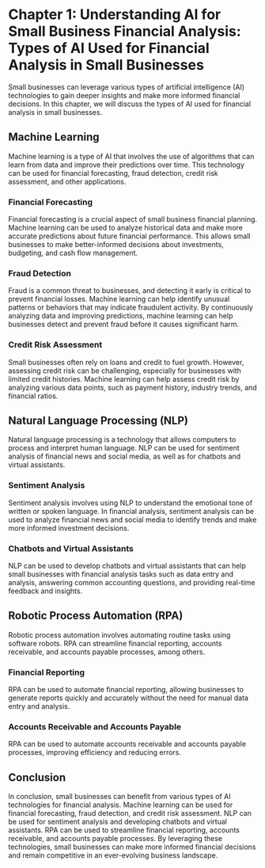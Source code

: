 Chapter 1: Understanding AI for Small Business Financial Analysis: Types of AI Used for Financial Analysis in Small Businesses
==============================================================================================================================

Small businesses can leverage various types of artificial intelligence (AI) technologies to gain deeper insights and make more informed financial decisions. In this chapter, we will discuss the types of AI used for financial analysis in small businesses.

Machine Learning
----------------

Machine learning is a type of AI that involves the use of algorithms that can learn from data and improve their predictions over time. This technology can be used for financial forecasting, fraud detection, credit risk assessment, and other applications.

### Financial Forecasting

Financial forecasting is a crucial aspect of small business financial planning. Machine learning can be used to analyze historical data and make more accurate predictions about future financial performance. This allows small businesses to make better-informed decisions about investments, budgeting, and cash flow management.

### Fraud Detection

Fraud is a common threat to businesses, and detecting it early is critical to prevent financial losses. Machine learning can help identify unusual patterns or behaviors that may indicate fraudulent activity. By continuously analyzing data and improving predictions, machine learning can help businesses detect and prevent fraud before it causes significant harm.

### Credit Risk Assessment

Small businesses often rely on loans and credit to fuel growth. However, assessing credit risk can be challenging, especially for businesses with limited credit histories. Machine learning can help assess credit risk by analyzing various data points, such as payment history, industry trends, and financial ratios.

Natural Language Processing (NLP)
---------------------------------

Natural language processing is a technology that allows computers to process and interpret human language. NLP can be used for sentiment analysis of financial news and social media, as well as for chatbots and virtual assistants.

### Sentiment Analysis

Sentiment analysis involves using NLP to understand the emotional tone of written or spoken language. In financial analysis, sentiment analysis can be used to analyze financial news and social media to identify trends and make more informed investment decisions.

### Chatbots and Virtual Assistants

NLP can be used to develop chatbots and virtual assistants that can help small businesses with financial analysis tasks such as data entry and analysis, answering common accounting questions, and providing real-time feedback and insights.

Robotic Process Automation (RPA)
--------------------------------

Robotic process automation involves automating routine tasks using software robots. RPA can streamline financial reporting, accounts receivable, and accounts payable processes, among others.

### Financial Reporting

RPA can be used to automate financial reporting, allowing businesses to generate reports quickly and accurately without the need for manual data entry and analysis.

### Accounts Receivable and Accounts Payable

RPA can be used to automate accounts receivable and accounts payable processes, improving efficiency and reducing errors.

Conclusion
----------

In conclusion, small businesses can benefit from various types of AI technologies for financial analysis. Machine learning can be used for financial forecasting, fraud detection, and credit risk assessment. NLP can be used for sentiment analysis and developing chatbots and virtual assistants. RPA can be used to streamline financial reporting, accounts receivable, and accounts payable processes. By leveraging these technologies, small businesses can make more informed financial decisions and remain competitive in an ever-evolving business landscape.
